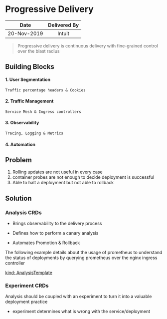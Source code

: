 # Progressive Delivery

|Date|Delivered By|
|:----:|:--------:|
|20-Nov-2019|Intuit|

> Progressive delivery is continuous delivery with fine-grained control over the blast radius

## Building Blocks

#### 1. User Segmentation

`Traffic percentage headers & Cookies`

#### 2. Traffic Management

`Service Mesh & Ingress controllers`

#### 3. Observability

`Tracing, Logging & Metrics`

#### 4. Automation



## Problem

1. Rolling updates are not useful in every case
2. container probes are not enough to decide deployment is successful
3. Able to halt a deployment but not able to rollback

## Solution

### Analysis CRDs

* Brings observability to the delivery process

* Defines how to perform a canary analysis

* Automates Promotion & Rollback

The following example details about the usage of prometheus to understand the status of deployments by querying prometheus over the nginx ingress controller

[kind: AnalysisTemplate](https://github.com/argoproj/rollouts-demo/blob/94daa590c8c32562efcca1315bd8464935272e95/examples/analysis/analysis-success-rate.yaml)


### Experiment CRDs

Analysis should be coupled with an experiment to turn it into a valuable deployment practice

* experiment determines what is wrong with the service/deployment
